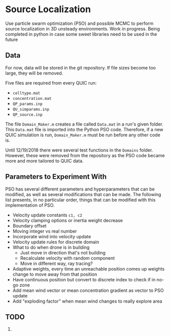 # Source Localization

Use particle swarm optimization (PSO) and possible MCMC to perform source localization in 3D unsteady environments. Work in progress. Being completed in python in case some sweet libraries need to be used in the future

## Data

For now, data will be stored in the git repository. If file sizes become too large, they will be removed. 

Five files are required from every QUIC run:

* `celltype.mat`
* `concentration.mat`
* `QP_params.inp`
* `QU_simparams.inp`
* `QP_source.inp`

The file `Domain_Maker.m` creates a file called `Data.mat` in a run's given folder. This `Data.mat` file is imported into the Python PSO code. Therefore, if a new QUIC simulation is run, `Domain_Maker.m` must be run before any other code is. 

Until 12/19/2018 there were several test functions in the `Domains` folder. However, these were removed from the repository as the PSO code became more and more tailored to QUIC data.

## Parameters to Experiment With

PSO has several different parameters and hyperparameters that can be modified, as well as several modifications that can be made. The following list presents, in no particular order, things that can be modified with this implementation of PSO.

* Velocity update constants `c1, c2`
* Velocity clamping options or inertia weight decrease
* Boundary offset
* Moving integer vs real number
* Incorporate wind into velocity update
* Velocity update rules for discrete domain
* What to do when drone is in building
  * Just move in direction that's not building
  * Recalculate velocity with random component
  * Move in different way, ray tracing?
* Adaptive weights, every time an unreachable position comes up weights change to move away from that position
* Have continuous position but convert to discrete index to check if in no-go zone
* Add mean wind vector or mean concentration gradient as vector to PSO update 
* Add "exploding factor" when mean wind changes to really explore area

## TODO

1. 